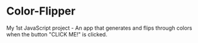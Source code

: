# Color-Flipper
My 1st JavaScript project - An app that generates and flips through colors when the button "CLICK ME!" is clicked.
